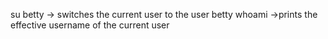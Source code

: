 su betty -> switches the current user to the user betty
whoami ->prints the effective username of the current user
